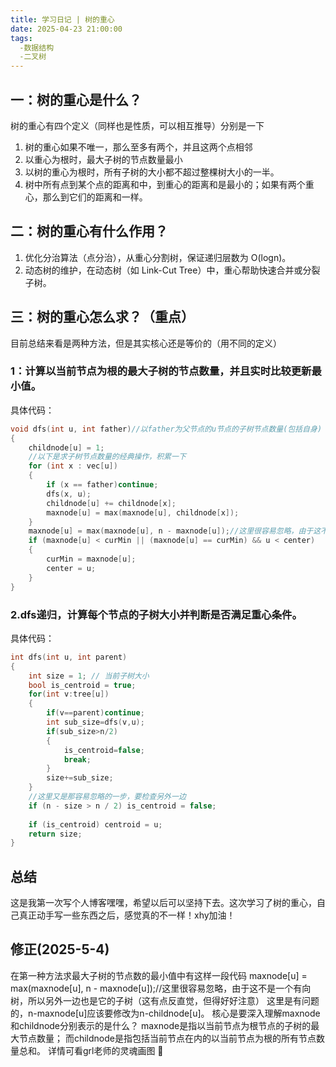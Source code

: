 ```yaml
---
title: 学习日记 | 树的重心
date: 2025-04-23 21:00:00
tags:
  -数据结构
  -二叉树
---
```

## 一：树的重心是什么？
树的重心有四个定义（同样也是性质，可以相互推导）分别是一下  
1. 树的重心如果不唯一，那么至多有两个，并且这两个点相邻
2. 以重心为根时，最大子树的节点数量最小
3. 以树的重心为根时，所有子树的大小都不超过整棵树大小的一半。
4. 树中所有点到某个点的距离和中，到重心的距离和是最小的；如果有两个重心，那么到它们的距离和一样。
## 二：树的重心有什么作用？
1. 优化分治算法（点分治），从重心分割树，保证递归层数为 O(logn)。
2. 动态树的维护，在动态树（如 Link-Cut Tree）中，重心帮助快速合并或分裂子树。
## 三：树的重心怎么求？（重点）
目前总结来看是两种方法，但是其实核心还是等价的（用不同的定义）
### 1：计算以当前节点为根的最大子树的节点数量，并且实时比较更新最小值。
具体代码：
```cpp
void dfs(int u, int father)//以father为父节点的u节点的子树节点数量(包括自身)
{   
	childnode[u] = 1;
    //以下是求子树节点数量的经典操作，积累一下
	for (int x : vec[u])
	{
		if (x == father)continue;
		dfs(x, u);
		childnode[u] += childnode[x];
		maxnode[u] = max(maxnode[u], childnode[x]);
	}
	maxnode[u] = max(maxnode[u], n - maxnode[u]);//这里很容易忽略，由于这不是一个有向树，所以另外一边也是它的子树（这有点反直觉，但得好好注意）
	if (maxnode[u] < curMin || (maxnode[u] == curMin) && u < center)
	{
		curMin = maxnode[u];
		center = u;
	}
}
```
### 2.dfs递归，计算每个节点的子树大小并判断是否满足重心条件。 
具体代码：
```cpp
int dfs(int u, int parent) 
{
    int size = 1; // 当前子树大小
    bool is_centroid = true;
    for(int v:tree[u])
    {
        if(v==parent)continue;
        int sub_size=dfs(v,u);
        if(sub_size>n/2)
        {
            is_centroid=false;
            break;
        }
        size+=sub_size;
    }
    //这里又是那容易忽略的一步，要检查另外一边
    if (n - size > n / 2) is_centroid = false;
    
    if (is_centroid) centroid = u;
    return size;
}
```
## 总结
这是我第一次写个人博客嘿嘿，希望以后可以坚持下去。这次学习了树的重心，自己真正动手写一些东西之后，感觉真的不一样！xhy加油！
## 修正(2025-5-4)
在第一种方法求最大子树的节点数的最小值中有这样一段代码
maxnode[u] = max(maxnode[u], n - maxnode[u]);//这里很容易忽略，由于这不是一个有向树，所以另外一边也是它的子树（这有点反直觉，但得好好注意）
这里是有问题的，n-maxnode[u]应该要修改为n-childnode[u]。
核心是要深入理解maxnode和childnode分别表示的是什么？
maxnode是指以当前节点为根节点的子树的最大节点数量；
而childnode是指包括当前节点在内的以当前节点为根的所有节点数量总和。
详情可看grl老师的灵魂画图 🥰

